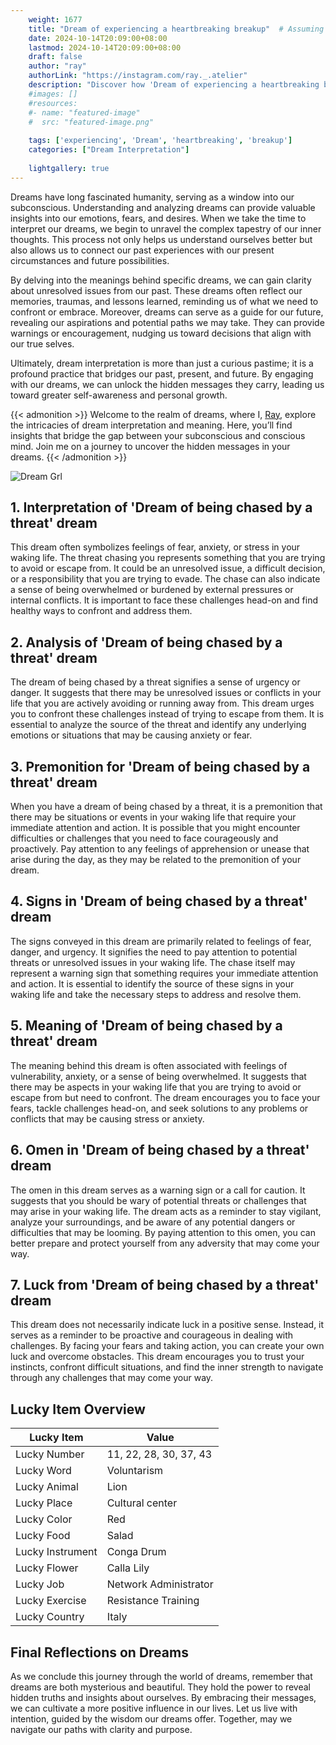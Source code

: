 ```yaml
---
    weight: 1677
    title: "Dream of experiencing a heartbreaking breakup"  # Assuming 'title' column exists
    date: 2024-10-14T20:09:00+08:00
    lastmod: 2024-10-14T20:09:00+08:00
    draft: false
    author: "ray"
    authorLink: "https://instagram.com/ray._.atelier"
    description: "Discover how 'Dream of experiencing a heartbreaking breakup' can interpret your future and uncover its significant meanings in your life."
    #images: []
    #resources:
    #- name: "featured-image"
    #  src: "featured-image.png"
    
    tags: ['experiencing', 'Dream', 'heartbreaking', 'breakup']
    categories: ["Dream Interpretation"]
    
    lightgallery: true
---
```

    
Dreams have long fascinated humanity, serving as a window into our subconscious. Understanding and analyzing dreams can provide valuable insights into our emotions, fears, and desires. When we take the time to interpret our dreams, we begin to unravel the complex tapestry of our inner thoughts. This process not only helps us understand ourselves better but also allows us to connect our past experiences with our present circumstances and future possibilities.

By delving into the meanings behind specific dreams, we can gain clarity about unresolved issues from our past. These dreams often reflect our memories, traumas, and lessons learned, reminding us of what we need to confront or embrace. Moreover, dreams can serve as a guide for our future, revealing our aspirations and potential paths we may take. They can provide warnings or encouragement, nudging us toward decisions that align with our true selves.

Ultimately, dream interpretation is more than just a curious pastime; it is a profound practice that bridges our past, present, and future. By engaging with our dreams, we can unlock the hidden messages they carry, leading us toward greater self-awareness and personal growth.

{{< admonition >}}
Welcome to the realm of dreams, where I, [Ray](https://instagram.com/ray._.atelier), explore the intricacies of dream interpretation and meaning. Here, you’ll find insights that bridge the gap between your subconscious and conscious mind. Join me on a journey to uncover the hidden messages in your dreams.
{{< /admonition >}}

![Dream Grl](https://cdn.pixabay.com/photo/2017/11/02/03/35/gothic-2910057_1280.jpg "Dream Grl")

## 1. Interpretation of 'Dream of being chased by a threat' dream

This dream often symbolizes feelings of fear, anxiety, or stress in your waking life. The threat chasing you represents something that you are trying to avoid or escape from. It could be an unresolved issue, a difficult decision, or a responsibility that you are trying to evade. The chase can also indicate a sense of being overwhelmed or burdened by external pressures or internal conflicts. It is important to face these challenges head-on and find healthy ways to confront and address them.

## 2. Analysis of 'Dream of being chased by a threat' dream

The dream of being chased by a threat signifies a sense of urgency or danger. It suggests that there may be unresolved issues or conflicts in your life that you are actively avoiding or running away from. This dream urges you to confront these challenges instead of trying to escape from them. It is essential to analyze the source of the threat and identify any underlying emotions or situations that may be causing anxiety or fear.

## 3. Premonition for 'Dream of being chased by a threat' dream

When you have a dream of being chased by a threat, it is a premonition that there may be situations or events in your waking life that require your immediate attention and action. It is possible that you might encounter difficulties or challenges that you need to face courageously and proactively. Pay attention to any feelings of apprehension or unease that arise during the day, as they may be related to the premonition of your dream.

## 4. Signs in 'Dream of being chased by a threat' dream

The signs conveyed in this dream are primarily related to feelings of fear, danger, and urgency. It signifies the need to pay attention to potential threats or unresolved issues in your waking life. The chase itself may represent a warning sign that something requires your immediate attention and action. It is essential to identify the source of these signs in your waking life and take the necessary steps to address and resolve them.

## 5. Meaning of 'Dream of being chased by a threat' dream

The meaning behind this dream is often associated with feelings of vulnerability, anxiety, or a sense of being overwhelmed. It suggests that there may be aspects in your waking life that you are trying to avoid or escape from but need to confront. The dream encourages you to face your fears, tackle challenges head-on, and seek solutions to any problems or conflicts that may be causing stress or anxiety.

## 6. Omen in 'Dream of being chased by a threat' dream

The omen in this dream serves as a warning sign or a call for caution. It suggests that you should be wary of potential threats or challenges that may arise in your waking life. The dream acts as a reminder to stay vigilant, analyze your surroundings, and be aware of any potential dangers or difficulties that may be looming. By paying attention to this omen, you can better prepare and protect yourself from any adversity that may come your way.

## 7. Luck from 'Dream of being chased by a threat' dream

This dream does not necessarily indicate luck in a positive sense. Instead, it serves as a reminder to be proactive and courageous in dealing with challenges. By facing your fears and taking action, you can create your own luck and overcome obstacles. This dream encourages you to trust your instincts, confront difficult situations, and find the inner strength to navigate through any challenges that may come your way.

## Lucky Item Overview
| Lucky Item          | Value              |
|---------------|--------------------|
| Lucky Number        | 11, 22, 28, 30, 37, 43  |
| Lucky Word          | Voluntarism |
| Lucky Animal        | Lion |
| Lucky Place         | Cultural center     |
| Lucky Color         | Red     |
| Lucky Food          | Salad      |
| Lucky Instrument    | Conga Drum |
| Lucky Flower        | Calla Lily    |
| Lucky Job           | Network Administrator       |
| Lucky Exercise      | Resistance Training  |
| Lucky Country       | Italy    |


##  Final Reflections on Dreams

As we conclude this journey through the world of dreams, remember that dreams are both mysterious and beautiful. They hold the power to reveal hidden truths and insights about ourselves. By embracing their messages, we can cultivate a more positive influence in our lives. Let us live with intention, guided by the wisdom our dreams offer. Together, may we navigate our paths with clarity and purpose.
